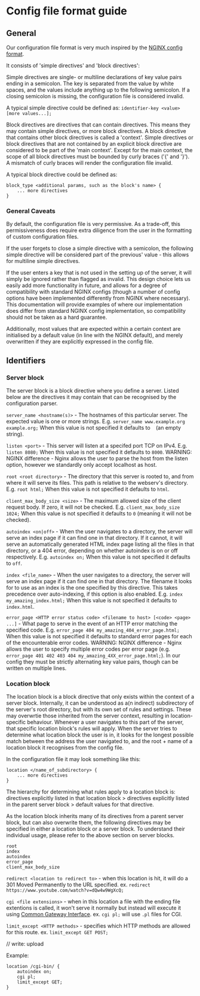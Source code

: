 # Config file format guide

## General
Our configuration file format is very much inspired by the [NGINX config format](http://nginx.org/en/docs/beginners_guide.html#conf_structure).

It consists of 'simple directives' and 'block directives':

Simple directives are single- or multiline declarations of key value pairs ending in a semicolon.
The key is separated from the value by white spaces, and the values include anything up to the following semicolon.
If a closing semicolon is missing, the configuration file is considered invalid.

A typical simple directive could be defined as:
`identifier-key <value> [more values...];`

Block directives are directives that can contain directives. This means they may contain simple directives, or
more block directives. A block directive that contains other block directives is called a 'context'. Simple directives or block directives that are not contained by an explicit block directive are considered to be part of the 'main context'.
Except for the main context, the scope of all block directives must be bounded by curly braces ('{' and '}'). A mismatch of curly braces will render the configuration file invalid.

A typical block directive could be defined as:
```
block_type <additional params, such as the block's name> {
    ... more directives
}
```

### General Caveats
By default, the configuration file is very permissive. 
As a trade-off, this permissiveness does require extra diligence from the user in the formatting of custom configuration files.

If the user forgets to close a simple directive with a semicolon, the following simple directive will be considered part of the previous' value - this allows for multiline simple directives. 

If the user enters a key that is not used in the setting up of the server, it will simply be ignored rather than flagged as invalid. This design choice lets us easily add more functionality in future, and allows for a degree of compatibility with standard NGINX configs (though a number of config options have been implemented differently from NGINX where necessary). This documentation will provide examples of where our implementation does differ from standard NGINX config implementation, so compatibility should not be taken as a hard guarantee.

Additionally, most values that are expected within a certain context are initialised by a default value (in line with the NGINX default), and merely overwritten if they are explicitly expressed in the config file.

## Identifiers

### Server block
The server block is a block directive where you define a server.
Listed below are the directives it may contain that can be recognised by the configuration parser.

`server_name <hostname(s)>` - The hostnames of this particular server. The expected value is one or more strings.
E.g. `server_name www.example.org example.org;`
When this value is not specified it defaults to ` ` (an empty string).

`listen <port>` - This server will listen at a specifed port TCP on IPv4.
E.g. `listen 8080;`
When this value is not specified it defaults to `8000`.
WARNING: NGINX difference - Nginx allows the user to parse the host from the listen option, however we standardly only accept localhost as host.

`root <root directory>` - The directory that this server is rooted to, and from where it will serve its files. This path is relative to the webserv's directory.
E.g. `root html;`
When this value is not specified it defaults to `html`.

`client_max_body_size <size>` - The maximum allowed size of the client request body. If zero, it will not be checked.
E.g. `client_max_body_size 1024;`
When this value is not specified it defaults to `0` (meaning it will not be checked).

`autoindex <on|off>` - When the user navigates to a directory, the server will serve an index page if it can find one in that directory. If it cannot, it will serve an automatically generated HTML index page listing all the files in that directory, or a 404 error, depending on whether autoindex is on or off respectively.
E.g. `autoindex on;`
When this value is not specified it defaults to `off`.

`index <file_name>` - When the user navigates to a directory, the server will serve an index page if it can find one in that directory. The filename it looks for to use as an index is the one specified by this directive. This takes precedence over auto-indexing, if this option is also enabled.
E.g. `index my_amazing_index.html;`
When this value is not specified it defaults to `index.html`.

`error_page <HTTP error status code> <filename to host> [<code> <page> ...]` - What page to serve in the event of an HTTP error matching the specified code.
E.g. `error_page 404 my_amazing_404_error_page.html;`
When this value is not specified it defaults to standard error pages for each of the encounterable error codes.
WARNING: NGINX difference - Nginx allows the user to specify multiple error codes per error page (e.g. `error_page 401 402 403 404 my_amazing_4XX_error_page.html;`). In our config they must be strictly alternating key value pairs, though can be written on multiple lines.


### Location block
The location block is a block directive that only exists within the context of a server block. Internally, it can be understood as a(n indirect) subdirectory of the server's root directory, but with its own set of rules and settings. These may overwrtie those inherited from the server context, resulting in location-specific behaviour. Whenever a user navigates to this part of the server, that specific location block's rules will apply. When the server tries to determine what location block the user is in, it looks for the longest possible match between the address the user navigated to, and the root + name of a location block it recognises from the config file.

In the configuration file it may look something like this: 
```
location </name_of_subdirectory> {
    ... more directives
}
```

The hierarchy for determining what rules apply to a location block is:
directives explicitly listed in that location block > 
directives explicitly listed in the parent server block >
default values for that directive.

As the location block inherits many of its directives from a parent server block, but can also overwrite them, the following directives may be specified in either a location block or a server block. To understand their individual usage, please refer to the above section on server blocks.

```
root
index
autoindex
error_page
client_max_body_size
```

`redirect <location to redirect to>` - when this location is hit, it will do a 301 Moved Permanently to the URL specified.
ex. `redirect https://www.youtube.com/watch?v=dQw4w9WgXcQ;`

`cgi <file extensions>` - when in this location a file with the ending file extentions is called, it won't serve it normally but instead will execute it using [Common Gateway Interface](https://en.wikipedia.org/wiki/Common_Gateway_Interface).
ex. `cgi pl;` will use `.pl` files for CGI.

`limit_except <HTTP methods>` - specifies which HTTP methods are allowed for this route.
ex. `limit_except GET POST;`

// write: upload

Example:
```
location /cgi-bin/ {
    autoindex on;
    cgi pl;
    limit_except GET;
}
```
